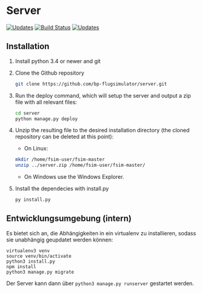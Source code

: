 # Server
[![Updates](https://pyup.io/repos/github/bp-flugsimulator/server/shield.svg)](https://pyup.io/repos/github/bp-flugsimulator/server/)
[![Build Status](https://travis-ci.org/bp-flugsimulator/server.svg?branch=travis)](https://travis-ci.org/bp-flugsimulator/server)
[![Updates](https://ci.appveyor.com/api/projects/status/32r7s2skrgm9ubva)](https://ci.appveyor.com/project/GreenM0nst3r/server/branch/master)

## Installation
1. Install python 3.4 or newer and git
1. Clone the Github repository
    ```sh
    git clone https://github.com/bp-flugsimulator/server.git
    ```
1. Run the deploy command, which will setup the server and output a zip file with all relevant files:
    ```sh
    cd server
    python manage.py deploy
    ```
1. Unzip the resulting file to the desired installation directory (the cloned repository can be deleted at this point):
    * On Linux:
    ```sh
    mkdir /home/fsim-user/fsim-master
    unzip ../server.zip /home/fsim-user/fsim-master/
    ```
    * On Windows use the Windows Explorer.

1. Install the dependecies with install.py
    ```sh
    py install.py
    ```


## Entwicklungsumgebung (intern)
Es bietet sich an, die Abhängigkeiten in ein virtualenv zu installieren, sodass sie unabhängig geupdatet werden können:

```
virtualenv3 venv
source venv/bin/activate
python3 install.py
npm install
python3 manage.py migrate
```

Der Server kann dann über `python3 manage.py runserver` gestartet werden.
